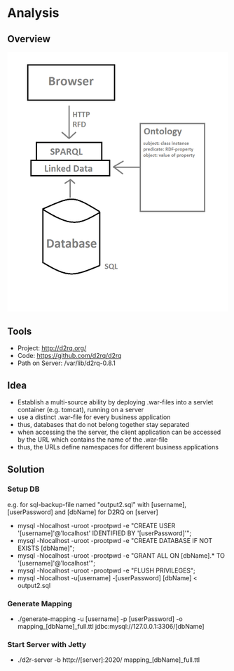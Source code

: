 # Analysis

## Overview

![](ontology.png)

## Tools
* Project: http://d2rq.org/
* Code: https://github.com/d2rq/d2rq
* Path on Server: /var/lib/d2rq-0.8.1

## Idea
* Establish a multi-source ability by deploying .war-files into a servlet container (e.g. tomcat), running on a server
* use a distinct .war-file for every business application
* thus, databases that do not belong together stay separated
* when accessing the the server, the client application can be accessed by the URL which contains the name of the .war-file
* thus, the URLs define namespaces for different business applications

## Solution

### Setup DB
e.g. for sql-backup-file named "output2.sql" with [username], [userPassword] and [dbName] for D2RQ on [server]

* mysql -hlocalhost -uroot -prootpwd -e "CREATE USER '[username]'@'localhost' IDENTIFIED BY '[userPassword]'";
* mysql -hlocalhost -uroot -prootpwd -e "CREATE DATABASE IF NOT EXISTS [dbName]";
* mysql -hlocalhost -uroot -prootpwd -e "GRANT ALL ON [dbName].* TO '[username]'@'localhost'";
* mysql -hlocalhost -uroot -prootpwd -e "FLUSH PRIVILEGES";
* mysql -hlocalhost -u[username] -[userPassword] [dbName] < output2.sql
 

### Generate Mapping
* ./generate-mapping -u [username] -p [userPassword] -o mapping_[dbName]_full.ttl jdbc:mysql://127.0.0.1:3306/[dbName]

### Start Server with Jetty
* ./d2r-server -b http://[server]:2020/ mapping_[dbName]_full.ttl

  
 

